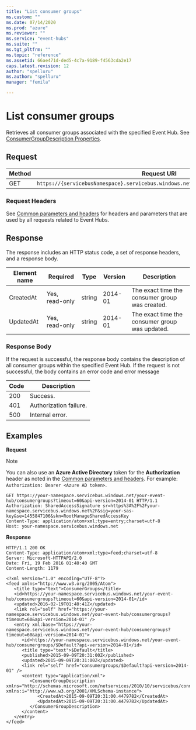```yaml
---
title: "List consumer groups"
ms.custom: ""
ms.date: 07/14/2020
ms.prod: "azure"
ms.reviewer: ""
ms.service: "event-hubs"
ms.suite: ""
ms.tgt_pltfrm: ""
ms.topic: "reference"
ms.assetid: 66ae471d-ded5-4c7a-9189-f4563cda2e17
caps.latest.revision: 12
author: "spelluru"
ms.author: "spelluru"
manager: "femila"

---
```


# List consumer groups

Retrieves all consumer groups associated with the specified Event Hub. See [ConsumerGroupDescription Properties](/dotnet/api/microsoft.servicebus.messaging.consumergroupdescription#properties).
  
## Request  
  
|Method|Request URI|  
|------------|-----------------|  
|GET|`https://{servicebusNamespace}.servicebus.windows.net/{eventHubPath}/consumergroups`|  
  
### Request Headers
  
See [Common parameters and headers](event-hubs-management-rest.md) for headers and parameters that are used by all requests related to Event Hubs.  
  
## Response
  
The response includes an HTTP status code, a set of response headers, and a response body.  
  
|Element name|Required|Type|Version|Description|  
|------------------|--------------|----------|-------------|-----------------|  
|CreatedAt|Yes, read-only|string|2014-01|The exact time the consumer group was created.|  
|UpdatedAt|Yes, read-only|string|2014-01|The exact time the consumer group was updated.|  
  
### Response Body
  
If the request is successful, the response body contains the description of all consumer groups within the specified Event Hub. If the request is not successful, the body contains an error code and error message  
  
|Code|Description|  
|----------|-----------------|  
|200|Success.|  
|401|Authorization failure.|  
|500|Internal error.|  
  
## Examples  

**Request**  

> [!NOTE]
> You can also use an **Azure Active Directory** token for the **Authorization** header as noted in the [Common parameters and headers](event-hubs-management-rest.md). For example: `Authorization: Bearer <Azure AD token>`.

  
```  
GET https://your-namespace.servicebus.windows.net/your-event-hub/consumergroups?timeout=60&api-version=2014-01 HTTP/1.1  
Authorization: SharedAccessSignature sr=https%3A%2F%2Fyour-namespace.servicebus.windows.net%2F&sig=your-sas-key&se=1455847106&skn=RootManageSharedAccessKey  
Content-Type: application/atom+xml;type=entry;charset=utf-8  
Host: your-namespace.servicebus.windows.net  
```  
  
**Response**  
  
```  
HTTP/1.1 200 OK  
Content-Type: application/atom+xml;type=feed;charset=utf-8  
Server: Microsoft-HTTPAPI/2.0  
Date: Fri, 19 Feb 2016 01:40:40 GMT  
Content-Length: 1179  
  
<?xml version="1.0" encoding="UTF-8"?>  
<feed xmlns="http://www.w3.org/2005/Atom">  
   <title type="text">ConsumerGroups</title>  
   <id>https://your-namespace.servicebus.windows.net/your-event-hub/consumergroups?timeout=60&api-version=2014-01</id>  
   <updated>2016-02-19T01:40:41Z</updated>  
   <link rel="self" href="https://your-namespace.servicebus.windows.net/your-event-hub/consumergroups?timeout=60&api-version=2014-01" />  
   <entry xml:base="https://your-namespace.servicebus.windows.net/your-event-hub/consumergroups?timeout=60&api-version=2014-01">  
      <id>https://your-namespace.servicebus.windows.net/your-event-hub/consumergroups/$Default?api-version=2014-01</id>  
      <title type="text">$Default</title>  
      <published>2015-09-09T20:31:00Z</published>  
      <updated>2015-09-09T20:31:00Z</updated>  
      <link rel="self" href="consumergroups/$Default?api-version=2014-01" />  
      <content type="application/xml">  
         <ConsumerGroupDescription xmlns="http://schemas.microsoft.com/netservices/2010/10/servicebus/connect" xmlns:i="http://www.w3.org/2001/XMLSchema-instance">  
            <CreatedAt>2015-09-09T20:31:00.4479782</CreatedAt>  
            <UpdatedAt>2015-09-09T20:31:00.4479782</UpdatedAt>  
         </ConsumerGroupDescription>  
      </content>  
   </entry>  
</feed>  
  
```
